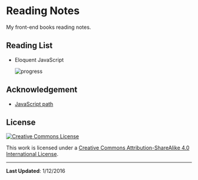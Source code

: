 # Reading Notes

My front-end books reading notes. 

## Reading List

+ Eloquent JavaScript

  ![progress](http://progressed.io/bar/5?title=completed)

## Acknowledgement

+ [JavaScript path](https://github.com/javascript-society/javascript-path)

## License

<a href="http://creativecommons.org/licenses/by-sa/4.0/" rel="license"><img style="border-width: 0;" src="https://i.creativecommons.org/l/by-sa/4.0/88x31.png" alt="Creative Commons License" /></a>

This work is licensed under a <a href="http://creativecommons.org/licenses/by-sa/4.0/" rel="license">Creative Commons Attribution-ShareAlike 4.0 International License</a>.

---

**Last Updated**: 1/12/2016

